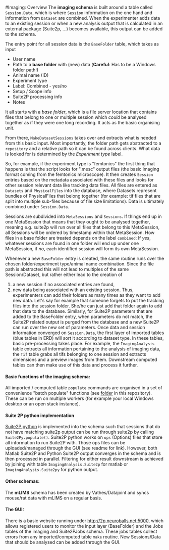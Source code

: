 #Imaging: Overview
The **imaging schema** is built around a table called ``Session.Data``, which is where ``Session`` information on the one hand and information from ``Dataset`` are combined. When the experimenter adds data to an existing session or when a new analysis output that is calculated in an external package (Suite2p, ...) becomes available, this output can be added to the schema.

The entry point for all session data is the ``BaseFolder`` table, which takes as input 

- User name
- Path to a **base folder** with (new) data (**Careful**: Has to be a Windows folder path!)
- Animal name (ID)
- Experiment type
- Label: Combined - yes/no
- Setup / Scope info
- Suite2P processing info
- Notes

It all starts with a *base folder*, which is a file server location that contains files that belong to one or multiple session which _could_ be analysed together as if they were one long recording. It acts as the basic organising unit.

From there, ``MakeDatasetSessions`` takes over and extracts what is needed from this basic input. Most importantly, the folder path gets abstracted to a ``repository`` and a relative path so it can be found across clients. What data is looked for is determined by the _Experiment type_ label. 

So, for example, if the experiment type is "femtonics" the first thing that happens is that the script looks for ".mesc" output files (the basic imaging format coming from the femtonics microscope). It then creates ``Session`` entries based on the metadata associated with these files and looks for other session relevant data like tracking data files. All files are entered as ``Datasets`` and ``PhysicalFiles`` into the database, where Datasets represent bundles of PhysicalFiles that belong together (for example: tif files that are split into multiple sub-files because of file size limitations). Data is ultimately combined under ``Session.Data``. 

Sessions are subdivided into ``MetaSessions`` and ``Sessions``. If things end up in one MetaSession that means that they ought to be analysed together, meaning e.g. suite2p will run over all files that belong to this MetaSession, all Sessions will be ordered by timestamp within that MetaSession. How files in a base folder are treated depends on the label ``combined``: If _yes_, whatever sessions are found in one folder will end up under one MetaSession, if _no_, each identified session will form its own MetaSession. 

Whenever a new ``BaseFolder`` entry is created, the same routine runs over the chosen folder/experiment type/animal name combination. Since the file path is abstracted this will not lead to multiples of the same Session/Dataset, but rather either lead to the creation of 
1. a new session if no associated entries are found, 
2. new data being associated with an existing session. Thus, experimenters can add their folders as many times as they want to add new data. Let's say for example that someone forgets to put the tracking files into the session folder. She/he can just add that folder again to add that data to the database. Similarly, for Suite2P parameters that are added to the BaseFolder entry, when parameters do not match, the Suite2P related output is purged from the database and a new Suite2P can run over the new set of parameters.
Once data and session information converged on `Session.Data`, the first layer of imported tables (blue tables in ERD) will sort it according to dataset type. In these tables, basic pre-processing takes place. For example, the `ImagingAnalysis` table extracts all information pertaining to the analysis of imaging data, the `Tif` table grabs all tifs belonging to one session and extracts dimensions and a preview images from them. 
Downstream computed tables can then make use of this data and process it further.

#### Basic functions of the imaging schema: 
All imported / computed table `populate` commands are organised in a set of convenience "batch populate" functions (see [folder](https://github.com/kavli-ntnu/dj-moser-imaging/tree/master/batch_populate) in this repository). These can be run on multiple workers (for example your local Windows desktop or an open stack instance). 

#### Suite 2P python implementation 
[Suite2P python](https://github.com/MouseLand/suite2p) is implemented into the schema such that sessions that do not have matching suite2p output can be run through suite2p by calling `Suite2Py.populate()`. Suite2P python works on `ops` (Options) files that store all information to run Suite2P with. Those ops files can be uploaded/managed through the GUI (see readme for link). However, both Matlab Suite2P and Python Suite2P output converges in the schema and is then processed in parallel. Filtering for either result downstream is achieved by joining with table `ImagingAnalysis.Suite2p` for matlab or `ImagingAnalysis.Suite2py` for python output.

#### Other schemas: 
The **mLIMS** schema has been created by Vathes/Datajoint and syncs mouse/rat data with mLIMS on a regular basis. 

#### The GUI: 
There is a basic website running under http://2p.neuroballs.net:5000, which allows registered users to monitor the input layer (BaseFolder) and the Jobs tables of the imaging and Suite2PJobs schema. These jobs tables collect errors from any imported/computed table `make` routine. New Sessions/Data that should be analysed can be added through the GUI. 